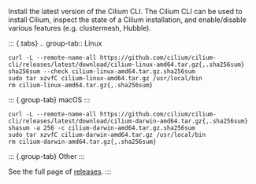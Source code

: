 Install the latest version of the Cilium CLI. The Cilium CLI can be used
to install Cilium, inspect the state of a Cilium installation, and
enable/disable various features (e.g. clustermesh, Hubble).

::: {.tabs}
.. group-tab:: Linux

``` {.shell-session}
curl -L --remote-name-all https://github.com/cilium/cilium-cli/releases/latest/download/cilium-linux-amd64.tar.gz{,.sha256sum}
sha256sum --check cilium-linux-amd64.tar.gz.sha256sum
sudo tar xzvfC cilium-linux-amd64.tar.gz /usr/local/bin
rm cilium-linux-amd64.tar.gz{,.sha256sum}
```

::: {.group-tab}
macOS
:::

``` {.shell-session}
curl -L --remote-name-all https://github.com/cilium/cilium-cli/releases/latest/download/cilium-darwin-amd64.tar.gz{,.sha256sum}
shasum -a 256 -c cilium-darwin-amd64.tar.gz.sha256sum
sudo tar xzvfC cilium-darwin-amd64.tar.gz /usr/local/bin
rm cilium-darwin-amd64.tar.gz{,.sha256sum}
```

::: {.group-tab}
Other
:::

See the full page of
[releases](https://github.com/cilium/cilium-cli/releases/latest).
:::
